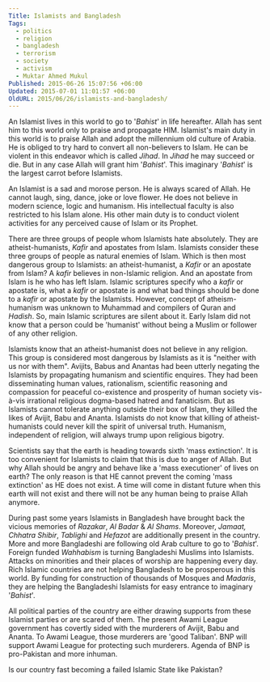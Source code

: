```yaml
---
Title: Islamists and Bangladesh
Tags:
  - politics
  - religion
  - bangladesh
  - terrorism
  - society
  - activism
  - Muktar Ahmed Mukul
Published: 2015-06-26 15:07:56 +06:00
Updated: 2015-07-01 11:01:57 +06:00
OldURL: 2015/06/26/islamists-and-bangladesh/
---
```


An Islamist lives in this world to go to '<em>Bahist</em>' in life hereafter. Allah has sent him to this world only to praise and propagate HIM. Islamist's main duty in this world is to praise Allah and adopt the millennium old culture of Arabia. He is obliged to try hard to convert all non-believers to Islam. He can be violent in this endeavor which is called <em>Jihad</em>. In <em>Jihad</em> he may succeed or die. But in any case Allah will grant him '<em>Bahist</em>'. This imaginary '<em>Bahist</em>' is the largest carrot before Islamists.

An Islamist is a sad and morose person. He is always scared of Allah. He cannot laugh, sing, dance, joke or love flower. He does not believe in modern science, logic and humanism. His intellectual faculty is also restricted to his Islam alone. His other main duty is to conduct violent activities for any perceived cause of Islam or its Prophet.

There are three groups of people whom Islamists hate absolutely. They are atheist-humanists, <em>Kafir</em> and apostates from Islam. Islamists consider these three groups of people as natural enemies of Islam. Which is then most dangerous group to Islamists: an atheist-humanist, a <em>Kafir</em> or an apostate from Islam? A <em>kafir</em> believes in non-Islamic religion. And an apostate from Islam is he who has left Islam. Islamic scriptures specify who a <em>kafir</em> or apostate is, what a <em>kafir</em> or apostate is and what bad things should be done to a <em>kafir</em> or apostate by the Islamists. However, concept of atheism-humanism was unknown to Muhammad and compilers of Quran and <em>Hadish</em>. So, main Islamic scriptures are silent about it. Early Islam did not know that a person could be 'humanist' without being a Muslim or follower of any other religion.

Islamists know that an atheist-humanist does not believe in any religion. This group is considered most dangerous by Islamists as it is "neither with us nor with them". Avijits, Babus and Anantas had been utterly negating the Islamists by propagating humanism and scientific enquires. They had been disseminating human values, rationalism, scientific reasoning and compassion for peaceful co-existence and prosperity of human society vis-à-vis irrational religious dogma-based hatred and fanaticism. But as Islamists cannot tolerate anything outside their box of Islam, they killed the likes of Avijit, Babu and Ananta. Islamists do not know that killing of atheist-humanists could never kill the spirit of universal truth. Humanism, independent of religion, will always trump upon religious bigotry.

Scientists say that the earth is heading towards sixth 'mass extinction'. It is too convenient for Islamists to claim that this is due to anger of Allah. But why Allah should be angry and behave like a 'mass executioner' of lives on earth? The only reason is that HE cannot prevent the coming 'mass extinction' as HE does not exist. A time will come in distant future when this earth will not exist and there will not be any human being to praise Allah anymore.

During past some years Islamists in Bangladesh have brought back the vicious memories of <em>Razakar</em>, <em>Al Badar</em> &amp; <em>Al Shams</em>. Moreover, <em>Jamaat, Chhatra Shibir</em>, <em>Tablighi</em> and <em>Hefazot</em> are additionally present in the country. More and more Bangladeshi are following old Arab culture to go to '<em>Bahist</em>'. Foreign funded <em>Wahhabism </em>is turning Bangladeshi Muslims into Islamists. Attacks on minorities and their places of worship are happening every day. Rich Islamic countries are not helping Bangladesh to be prosperous in this world. By funding for construction of thousands of Mosques and <em>Madaris</em>, they are helping the Bangladeshi Islamists for easy entrance to imaginary '<em>Bahist</em>'.

All political parties of the country are either drawing supports from these Islamist parties or are scared of them. The present Awami League government has covertly sided with the murderers of Avijit, Babu and Ananta. To Awami League, those murderers are 'good Taliban'. BNP will support Awami League for protecting such murderers. Agenda of BNP is pro-Pakistan and more inhuman.

Is our country fast becoming a failed Islamic State like Pakistan?
